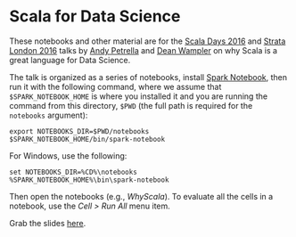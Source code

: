 # Scala for Data Science

These notebooks and other material are for the [Scala Days 2016](http://www.scaladays.org/) and [Strata London 2016](http://conferences.oreilly.com/strata/hadoop-big-data-eu/public/schedule/detail/49739) talks by [Andy Petrella](mailto:noootsab@data-fellas.guru) and [Dean Wampler](dean.wampler@lightbend.com) on why Scala is a great language for Data Science.

The talk is organized as a series of notebooks, install [Spark Notebook](http://spark-notebook.io/), then run it with the following command, where we assume that `$SPARK_NOTEBOOK_HOME` is where you installed it and you are running the command from this directory, `$PWD` (the full path is required for the `notebooks` argument):

```shell
export NOTEBOOKS_DIR=$PWD/notebooks
$SPARK_NOTEBOOK_HOME/bin/spark-notebook
```

For Windows, use the following:
```
set NOTEBOOKS_DIR=%CD%\notebooks
%SPARK_NOTEBOOK_HOME%\bin\spark-notebook
```

Then open the notebooks (e.g., _WhyScala_). To evaluate all the cells in a notebook, use the _Cell > Run All_ menu item.

Grab the slides [here](https://docs.google.com/a/data-fellas.guru/presentation/d/1d7vT3mgo4ppHXHtKRQjcVW8SsMs3PeRAkq3PHRgWKaQ/edit?usp=sharing).



